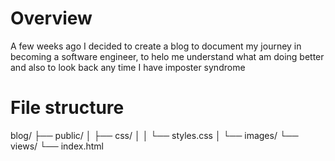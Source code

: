 # Overview
A few weeks ago I decided to create a blog to document my journey in becoming a software engineer, to helo me understand what am doing better and also to look back any time I have imposter syndrome

# File structure
blog/
├── public/
│   ├── css/
│   │   └── styles.css
│   └── images/
└── views/
    └── index.html
